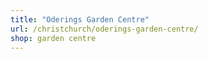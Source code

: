 ```yaml
---
title: "Oderings Garden Centre"
url: /christchurch/oderings-garden-centre/
shop: garden centre
---
```

